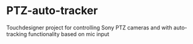 # PTZ-auto-tracker
 Touchdesigner project for controlling Sony PTZ cameras and with auto-tracking functionality based on mic input
